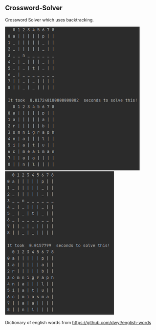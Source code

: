 ## Crossword-Solver
Crossword Solver which uses backtracking.

![image](https://github.com/clodman84/Crossword-Solver/blob/master/Crossword-Solver/demos/Test.png?raw=true)
![image](https://github.com/clodman84/Crossword-Solver/blob/master/Crossword-Solver/demos/Test1.png?raw=true)

Dictionary of english words from https://github.com/dwyl/english-words
